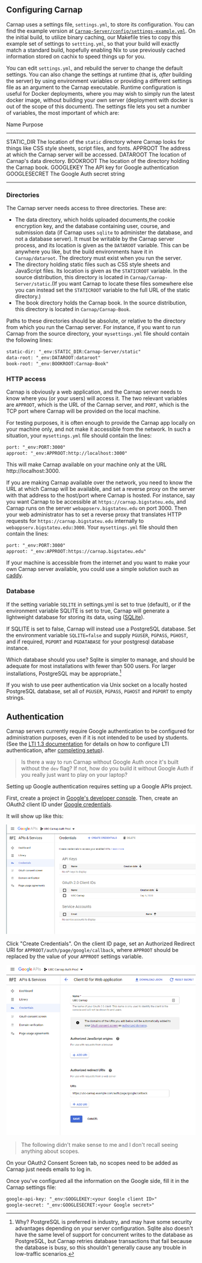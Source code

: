 ## Configuring Carnap

Carnap uses a settings file, `settings.yml`, to store its configuration. You
can find the example version at
[`Carnap-Server/config/settings-example.yml`](https://github.com/Carnap/Carnap/blob/master/Carnap-Server/config/settings-example.yml).
On the initial build, to utilize binary caching, our Makefile tries to copy
this example set of settings to `settting.yml`, so that your build will exactly
match a standard build, hopefully enabling Nix to use previously cached
information stored on cachix to speed things up for you.

You can edit `settings.yml`, and rebuild the server to change the default
settings. You can also change the settings at runtime (that is, *after*
building the server) by using environment variables or providing a different
settings file as an argument to the Carnap executable. Runtime configuration is
useful for Docker deployments, where you may wish to simply run the latest
docker image, without building your own server (deployment with docker is out
of the scope of this document). <!-- TODO: link to deployment guide --> The
settings file lets you set a number of variables, the most important of which
are:

Name                 Purpose
-------------------- --------
STATIC_DIR           The location of the `static` directory where Carnap looks for things like CSS style sheets, script files, and fonts.
APPROOT              The address at which the Carnap server will be accessed.
DATAROOT             The location of Carnap's data directory.
BOOKROOT             The location of the directory holding the Carnap book.
GOOGLEKEY            The API key for Google authentication
GOOGLESECRET         The Google Auth secret string
-------------------- --------

### Directories

The Carnap server needs access to three directories. These are:

- The data directory, which holds uploaded documents,the cookie
  encryption key, and the database containing user, course, and
  submission data (if Carnap uses `sqlite` to administer the database,
  and not a database server).  It must be writable by the Carnap
  server process, and its location is given as the `DATAROOT`
  variable. This can be anywhere you like, but the build environments
  have it in `Carnap/dataroot`. The directory must exist when you run
  the server.
- The directory holding static files such as CSS style sheets and
  JavaScript files. Its location is given as the `STATICROOT`
  variable. In the source distribution, this directory is located in
  `Carnap/Carnap-Server/static`.(If you want Carnap to locate these
  files somewhere else you can instead set the `STATICROOT` variable
  to the full URL of the static directory.)
- The book directory holds the Carnap book. In the source
  distribution, this directory is located in `Carnap/Carnap-Book`.

Paths to these directories should be absolute, or relative to the
directory from which you run the Carnap server.  For instance, if you
want to run Carnap from the source directory, your `mysettings.yml`
file should contain the following lines:
```
static-dir: "_env:STATIC_DIR:Carnap-Server/static"
data-root: "_env:DATAROOT:dataroot"
book-root: "_env:BOOKROOT:Carnap-Book"
```

### HTTP access

Carnap is obviously a web application, and the Carnap server needs to
know where you (or your users) will access it.  The two relevant
variables are `APPROOT`, which is the URL of the Carnap server, and
`PORT`, which is the TCP port where Carnap will be provided on the
local machine.

For testing purposes, it is often enough to provide the Carnap app
locally on your machine only, and not make it accessible from the
network.  In such a situation, your `mysettings.yml` file should
contain the lines:
```
port: "_env:PORT:3000"
approot: "_env:APPROOT:http://localhost:3000"
```
This will make Carnap available on your machine only at the URL
http://localhost:3000.

If you are making Carnap available over the network, you need to know
the URL at which Carnap will be available, and set a reverse proxy on
the server with that address to the host/port where Carnap is hosted.
For instance, say you want Carnap to be accessible at
`https://carnap.bigstateu.edu`, and Carnap runs on the server
`webappserv.bigstateu.edu` on port 3000. Then your web administrator
has to set a reverse proxy that translates HTTP requests for
`https://carnap.bigstateu.edu` internally to
`webappserv.bigstateu.edu:3000`. Your `mysettings.yml` file should
then contain the lines:
```
port: "_env:PORT:3000"
approot: "_env:APPROOT:https://carnap.bigstateu.edu"
```

If your machine is accessible from the internet and you want to make
your own Carnap server available, you could use a simple solution such
as [caddy](https://caddyserver.com/docs/quick-starts/reverse-proxy).

### Database

If the setting variable `SQLITE` in settings.yml is set to true (default), or
if the environment variable SQLITE is set to true, Carnap will generate
a lightweight database for storing its data, using ([SQLite](https://www.sqlite.org/)).

If SQLITE is set to false, Carnap will instead use a PostgreSQL database. Set
the environment variable `SQLITE=false` and supply `PGUSER`, `PGPASS`,
`PGHOST`, and if required, `PGPORT` and `PGDATABASE` for your postgresql
database instance.

Which database should you use? Sqlite is simpler to manage, and should be
adequate for most installations with fewer than 500 users. For larger
installations, PostgreSQL may be appropriate.[^1]

[^1]: Why? PostgreSQL is preferred in industry, and may have some security
advantages depending on your server configuration. Sqlite also doesn't have the
same level of support for concurrent writes to the database as PostgreSQL, but
Carnap retries database transactions that fail because the database is busy, so
this shouldn't generally cause any trouble in low-traffic scenarios.

If you wish to use peer authentication via Unix socket on a locally hosted
PostgreSQL database, set all of `PGUSER`, `PGPASS`, `PGHOST` and `PGPORT` to
empty strings.

## Authentication

Carnap servers currently require Google authentication to be
configured for administration purposes, even if it is not intended to
be used by students. (See the [LTI 1.3 documentation](lti.md) for
details on how to configure LTI authentication, after [completing
setup](#server-setup)).

> Is there a way to run Carnap without Google Auth once it's built
> without the `dev` flag?  If not, how do you build it without Google
> Auth if you really just want to play on your laptop?

Setting up Google authentication requires setting up a Google APIs project.

First, create a project in [Google's developer
console](https://console.developers.google.com/cloud-resource-manager).
Then, create an OAuth2 client ID under [Google
credentials](https://console.developers.google.com/apis/credentials).

It will show up like this:

![image of the client ID page](./images/google-creds.png)

Click "Create Credentials". On the client ID page, set an Authorized
Redirect URI for `APPROOT/auth/page/google/callback`, where `APPROOT`
should be replaced by the value of your `APPROOT` settings variable.

![image of the authorized redirect URIs page](./images/google-client-id.png)

> The following didn't make sense to me and I don't recall seeing
> anything about scopes.

On your OAuth2 Consent Screen tab, no scopes need to be added as Carnap just
needs emails to log in.

Once you've configured all the information on the Google side, fill it in the
Carnap settings file:
```
google-api-key: "_env:GOOGLEKEY:<your Google client ID>"
google-secret: "_env:GOOGLESECRET:<your Google secret>"
```
